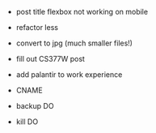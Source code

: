 - post title flexbox not working on mobile
- refactor less
- convert to jpg (much smaller files!)
- fill out CS377W post
- add palantir to work experience

- CNAME
- backup DO
- kill DO
